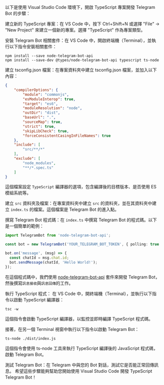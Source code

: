 以下是使用 Visual Studio Code 環境下，開啟 TypeScript 專案開發 Telegram Bot 的步驟：

建立新的 TypeScript 專案：在 VS Code 中，按下 Ctrl+Shift+N 或選擇 "File" -> "New Project" 來建立一個新的專案。選擇 "TypeScript" 作為專案類型。

安裝 Telegram Bot 相關套件：在 VS Code 中，開啟終端機（Terminal），並執行以下指令安裝相關套件：
```
npm install --save node-telegram-bot-api
npm install --save-dev @types/node-telegram-bot-api typescript ts-node
```
建立 tsconfig.json 檔案：在專案資料夾中建立 tsconfig.json 檔案，並加入以下內容：
```json
{
    "compilerOptions": {
        "module": "commonjs",
        "esModuleInterop": true,
        "target": "es6",
        "moduleResolution": "node",
        "outDir": "dist",
        "baseUrl": ".",
        "sourceMap": true,
        "strict": true,
        "skipLibCheck": true,
        "forceConsistentCasingInFileNames": true
    },
    "include": [
        "src/**/*"
    ],
    "exclude": [
        "node_modules",
        "**/*.spec.ts"
    ]
}
```
這個檔案設定 `TypeScript` 編譯器的選項，包含編譯後的目標版本、是否使用 ES 模組系統等。

建立 `src` 資料夾及檔案：在專案資料夾中建立 `src` 的資料夾，並在其資料夾中建立 `index.ts` 的檔案。這個檔案是 Telegram Bot 的進入點。

撰寫 Telegram Bot 程式碼：在 `index.ts` 中撰寫 Telegram Bot 的程式碼。以下是一個簡單的範例：

```typescript
import TelegramBot from 'node-telegram-bot-api';

const bot = new TelegramBot('YOUR_TELEGRAM_BOT_TOKEN', { polling: true });

bot.on('message', (msg) => {
  const chatId = msg.chat.id;
  bot.sendMessage(chatId, 'Hello World!');
});
```
在這個程式碼中，我們使用 [node-telegram-bot-api](https://github.com/yagop/node-telegram-bot-api) 套件來開發 Telegram Bot，然後撰寫`訊息接收`與`訊息回傳`的工作。

執行 TypeScript 程式： 在 VS Code 中，開終端機（Terminal），並執行以下指令以啟動 TypeScript 編譯器：
```
tsc -w
```
這個指令會啟動 TypeScript 編譯器，以監控並即時編譯 TypeScript 程式碼。

接著，在另一個 Terminal 視窗中執行以下指令以啟動 Telegram Bot：
```
ts-node ./dist/index.js
```
這個指令會使用 ts-node 工具來執行 TypeScript 編譯後的 JavaScript 程式碼，啟動 Telegram Bot。

測試 Telegram Bot：在 Telegram 中與您的 Bot 對話，測試它是否能正常回傳訊息。
希望這些步驟能夠幫助您開始使用 Visual Studio Code 開發 TypeScript Telegram Bot！
